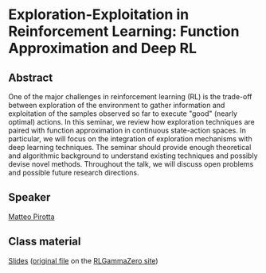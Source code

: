 # Exploration-Exploitation in Reinforcement Learning: Function Approximation and Deep RL

## Abstract

One of the major challenges in reinforcement learning (RL) is the trade-off between exploration of the environment to gather information and exploitation of the samples observed so far to execute "good" (nearly optimal) actions.  In this seminar, we review how exploration techniques are paired with function approximation in continuous state-action spaces. In particular, we will focus on the integration of exploration mechanisms with deep learning techniques. The seminar should provide enough theoretical and algorithmic background to understand existing techniques and possibly devise novel methods. Throughout the talk, we will discuss open problems and possible future research directions.

## Speaker

[Matteo Pirotta](matteo-pirotta.md)

## Class material

[Slides](class-material/exploration/2021_RLVS_exploration_deepRL.pdf) ([original file](https://rlgammazero.github.io/docs/2021_RLVS_exploration_deepRL.pdf) on the [RLGammaZero site](https://rlgammazero.github.io))  


